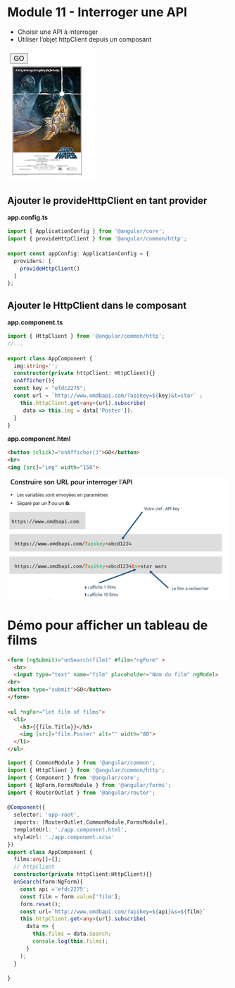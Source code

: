 # Module 11 - Interroger une API
- Choisir une API à interroger
- Utiliser l’objet httpClient depuis un composant

<img src="../../img/td/td11/film.png" width="200">

## Ajouter le provideHttpClient  en tant provider
**app.config.ts**
```ts
import { ApplicationConfig } from '@angular/core';
import { provideHttpClient } from '@angular/common/http';

export const appConfig: ApplicationConfig = {
  providers: [
    provideHttpClient()
  ]
};
```
## Ajouter le HttpClient dans le composant
**app.component.ts**
```ts
import { HttpClient } from '@angular/common/http';
//...

export class AppComponent {
  img:string='';
  constructor(private httpClient: HttpClient){}
  onAfficher(){
  const key = "efdc2275";
  const url = `http://www.omdbapi.com/?apikey=${key}&t=star` ;
    this.httpClient.get<any>(url).subscribe(
     data => this.img = data['Poster']);
  } 
}
```


**app.component.html**
```html
<button (click)="onAfficher()">GO</button>
<br>
<img [src]="img" width="150">
```
<img src="../../img/td/td11/film-url.jpg" width="600">

# Démo pour afficher un tableau de films
```html
<form (ngSubmit)="onSearch(film)" #film="ngForm" >
  <br>
  <input type="text" name="film" placeholder="Nom du film" ngModel>
<br>
<button type="submit">GO</button>
</form>

<ul *ngFor="let film of films">
  <li>
    <h3>{{film.Title}}</h3>
    <img [src]="film.Poster" alt="" width="80">   
  </li>
</ul>
```

```ts
import { CommonModule } from '@angular/common';
import { HttpClient } from '@angular/common/http';
import { Component } from '@angular/core';
import { NgForm,FormsModule } from '@angular/forms';
import { RouterOutlet } from '@angular/router';

@Component({
  selector: 'app-root',
  imports: [RouterOutlet,CommonModule,FormsModule],
  templateUrl: './app.component.html',
  styleUrl: './app.component.scss'
})
export class AppComponent {
  films:any[]=[];
  // httpClient
  constructor(private httpClient:HttpClient){}
  onSearch(form:NgForm){
    const api ='efdc2275';
    const film = form.value['film'];
    form.reset();
    const url=`http://www.omdbapi.com/?apikey=${api}&s=${film}`
    this.httpClient.get<any>(url).subscribe(
      data => {
        this.films = data.Search;
        console.log(this.films);
      }
    );
  }
  
}

```